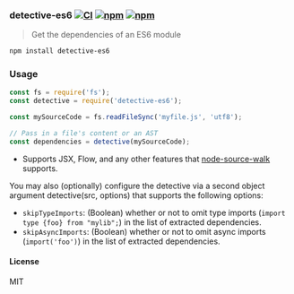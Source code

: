 ### detective-es6 [![CI](https://img.shields.io/github/workflow/status/dependents/node-detective-es6/CI/main?label=CI&logo=github)](https://github.com/dependents/node-detective-es6/actions/workflows/ci.yml?query=branch%3Amain) [![npm](https://img.shields.io/npm/v/detective-es6)](https://www.npmjs.com/package/detective-es6) [![npm](https://img.shields.io/npm/dm/detective-es6)](https://www.npmjs.com/package/detective-es6)

> Get the dependencies of an ES6 module

```sh
npm install detective-es6
```

### Usage

```js
const fs = require('fs');
const detective = require('detective-es6');

const mySourceCode = fs.readFileSync('myfile.js', 'utf8');

// Pass in a file's content or an AST
const dependencies = detective(mySourceCode);
```

* Supports JSX, Flow, and any other features that [node-source-walk](https://github.com/dependents/node-source-walk) supports.

You may also (optionally) configure the detective via a second object argument detective(src, options) that supports the following options:

- `skipTypeImports`: (Boolean) whether or not to omit type imports (`import type {foo} from "mylib";`) in the list of extracted dependencies.
- `skipAsyncImports`: (Boolean) whether or not to omit async imports (`import('foo')`) in the list of extracted dependencies.

#### License

MIT
